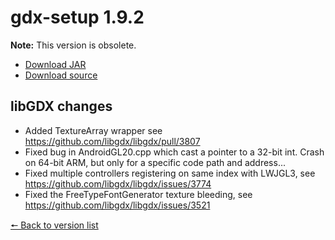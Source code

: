 # gdx-setup 1.9.2

**Note:** This version is obsolete.

* [Download JAR](https://github.com/JavaCakeGames/gdx-setup-archive/raw/main/gdx-setup_1.9.2.jar)
* [Download source](https://github.com/JavaCakeGames/gdx-setup-archive/raw/main/sources/gdx-setup_1.9.2.zip)

## libGDX changes

- Added TextureArray wrapper see https://github.com/libgdx/libgdx/pull/3807
- Fixed bug in AndroidGL20.cpp which cast a pointer to a 32-bit int. Crash on 64-bit ARM, but only for a specific code path and address...
- Fixed multiple controllers registering on same index with LWJGL3, see https://github.com/libgdx/libgdx/issues/3774
- Fixed the FreeTypeFontGenerator texture bleeding, see https://github.com/libgdx/libgdx/issues/3521

[🠔 Back to version list](https://javacakegames.github.io/gdx-setup-archive/)
